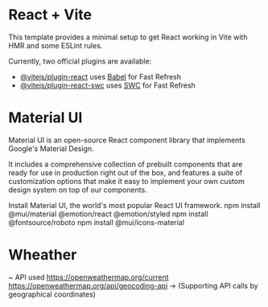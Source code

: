 # React + Vite

This template provides a minimal setup to get React working in Vite with HMR and some ESLint rules.

Currently, two official plugins are available:

- [@vitejs/plugin-react](https://github.com/vitejs/vite-plugin-react/blob/main/packages/plugin-react/README.md) uses [Babel](https://babeljs.io/) for Fast Refresh
- [@vitejs/plugin-react-swc](https://github.com/vitejs/vite-plugin-react-swc) uses [SWC](https://swc.rs/) for Fast Refresh

# Material UI

Material UI is an open-source React component library that implements Google's Material Design.

It includes a comprehensive collection of prebuilt components that are ready for use in production right out of the box, and features a suite of customization options that make it easy to implement your own custom design system on top of our components.

Install Material UI, the world's most popular React UI framework.
npm install @mui/material @emotion/react @emotion/styled
npm install @fontsource/roboto
npm install @mui/icons-material

# Wheather
~ API used 
https://openweathermap.org/current
https://openweathermap.org/api/geocoding-api    -> (Supporting API calls by geographical coordinates)
